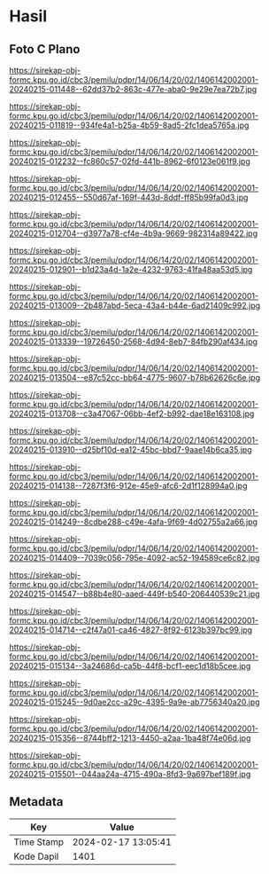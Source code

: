 # Hasil

## Foto C Plano

https://sirekap-obj-formc.kpu.go.id/cbc3/pemilu/pdpr/14/06/14/20/02/1406142002001-20240215-011448--62dd37b2-863c-477e-aba0-9e29e7ea72b7.jpg

https://sirekap-obj-formc.kpu.go.id/cbc3/pemilu/pdpr/14/06/14/20/02/1406142002001-20240215-011819--934fe4a1-b25a-4b59-8ad5-2fc1dea5765a.jpg

https://sirekap-obj-formc.kpu.go.id/cbc3/pemilu/pdpr/14/06/14/20/02/1406142002001-20240215-012232--fc860c57-02fd-441b-8962-6f0123e061f9.jpg

https://sirekap-obj-formc.kpu.go.id/cbc3/pemilu/pdpr/14/06/14/20/02/1406142002001-20240215-012455--550d67af-169f-443d-8ddf-ff85b99fa0d3.jpg

https://sirekap-obj-formc.kpu.go.id/cbc3/pemilu/pdpr/14/06/14/20/02/1406142002001-20240215-012704--d3977a78-cf4e-4b9a-9669-982314a89422.jpg

https://sirekap-obj-formc.kpu.go.id/cbc3/pemilu/pdpr/14/06/14/20/02/1406142002001-20240215-012901--b1d23a4d-1a2e-4232-9763-41fa48aa53d5.jpg

https://sirekap-obj-formc.kpu.go.id/cbc3/pemilu/pdpr/14/06/14/20/02/1406142002001-20240215-013009--2b487abd-5eca-43a4-b44e-6ad21409c992.jpg

https://sirekap-obj-formc.kpu.go.id/cbc3/pemilu/pdpr/14/06/14/20/02/1406142002001-20240215-013339--19726450-2568-4d94-8eb7-84fb290af434.jpg

https://sirekap-obj-formc.kpu.go.id/cbc3/pemilu/pdpr/14/06/14/20/02/1406142002001-20240215-013504--e87c52cc-bb64-4775-9607-b78b62626c6e.jpg

https://sirekap-obj-formc.kpu.go.id/cbc3/pemilu/pdpr/14/06/14/20/02/1406142002001-20240215-013708--c3a47067-06bb-4ef2-b992-dae18e163108.jpg

https://sirekap-obj-formc.kpu.go.id/cbc3/pemilu/pdpr/14/06/14/20/02/1406142002001-20240215-013910--d25bf10d-ea12-45bc-bbd7-9aae14b6ca35.jpg

https://sirekap-obj-formc.kpu.go.id/cbc3/pemilu/pdpr/14/06/14/20/02/1406142002001-20240215-014138--7287f3f6-912e-45e9-afc6-2d1f128994a0.jpg

https://sirekap-obj-formc.kpu.go.id/cbc3/pemilu/pdpr/14/06/14/20/02/1406142002001-20240215-014249--8cdbe288-c49e-4afa-9f69-4d02755a2a66.jpg

https://sirekap-obj-formc.kpu.go.id/cbc3/pemilu/pdpr/14/06/14/20/02/1406142002001-20240215-014409--7039c056-795e-4092-ac52-194589ce6c82.jpg

https://sirekap-obj-formc.kpu.go.id/cbc3/pemilu/pdpr/14/06/14/20/02/1406142002001-20240215-014547--b88b4e80-aaed-449f-b540-206440539c21.jpg

https://sirekap-obj-formc.kpu.go.id/cbc3/pemilu/pdpr/14/06/14/20/02/1406142002001-20240215-014714--c2f47a01-ca46-4827-8f92-6123b397bc99.jpg

https://sirekap-obj-formc.kpu.go.id/cbc3/pemilu/pdpr/14/06/14/20/02/1406142002001-20240215-015134--3a24686d-ca5b-44f8-bcf1-eec1d18b5cee.jpg

https://sirekap-obj-formc.kpu.go.id/cbc3/pemilu/pdpr/14/06/14/20/02/1406142002001-20240215-015245--9d0ae2cc-a29c-4395-9a9e-ab7756340a20.jpg

https://sirekap-obj-formc.kpu.go.id/cbc3/pemilu/pdpr/14/06/14/20/02/1406142002001-20240215-015356--8744bff2-1213-4450-a2aa-1ba48f74e06d.jpg

https://sirekap-obj-formc.kpu.go.id/cbc3/pemilu/pdpr/14/06/14/20/02/1406142002001-20240215-015501--044aa24a-4715-490a-8fd3-9a697bef189f.jpg


## Metadata

| Key        | Value               |
| ---------- | ------------------- |
| Time Stamp | 2024-02-17 13:05:41 |
| Kode Dapil | 1401                |



